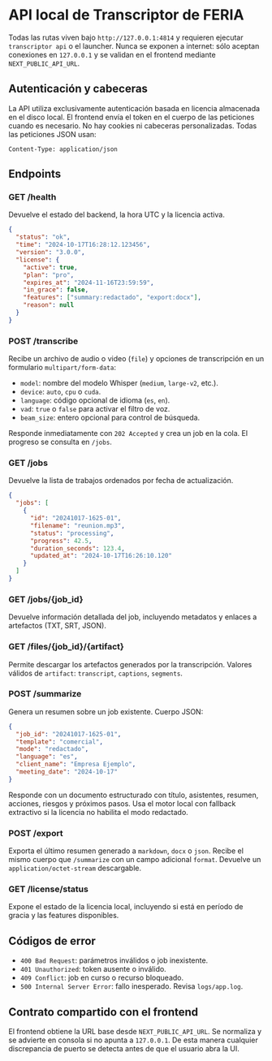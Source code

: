 # API local de Transcriptor de FERIA

Todas las rutas viven bajo `http://127.0.0.1:4814` y requieren ejecutar `transcriptor api` o el launcher.
Nunca se exponen a internet: sólo aceptan conexiones en `127.0.0.1` y se validan en el frontend mediante `NEXT_PUBLIC_API_URL`.

## Autenticación y cabeceras

La API utiliza exclusivamente autenticación basada en licencia almacenada en el disco local. El frontend envía el token en el cuerpo
de las peticiones cuando es necesario. No hay cookies ni cabeceras personalizadas. Todas las peticiones JSON usan:

```
Content-Type: application/json
```

## Endpoints

### GET /health

Devuelve el estado del backend, la hora UTC y la licencia activa.

```json
{
  "status": "ok",
  "time": "2024-10-17T16:28:12.123456",
  "version": "3.0.0",
  "license": {
    "active": true,
    "plan": "pro",
    "expires_at": "2024-11-16T23:59:59",
    "in_grace": false,
    "features": ["summary:redactado", "export:docx"],
    "reason": null
  }
}
```

### POST /transcribe

Recibe un archivo de audio o video (`file`) y opciones de transcripción en un formulario `multipart/form-data`:

- `model`: nombre del modelo Whisper (`medium`, `large-v2`, etc.).
- `device`: `auto`, `cpu` o `cuda`.
- `language`: código opcional de idioma (`es`, `en`).
- `vad`: `true` o `false` para activar el filtro de voz.
- `beam_size`: entero opcional para control de búsqueda.

Responde inmediatamente con `202 Accepted` y crea un job en la cola. El progreso se consulta en `/jobs`.

### GET /jobs

Devuelve la lista de trabajos ordenados por fecha de actualización.

```json
{
  "jobs": [
    {
      "id": "20241017-1625-01",
      "filename": "reunion.mp3",
      "status": "processing",
      "progress": 42.5,
      "duration_seconds": 123.4,
      "updated_at": "2024-10-17T16:26:10.120"
    }
  ]
}
```

### GET /jobs/{job_id}

Devuelve información detallada del job, incluyendo metadatos y enlaces a artefactos (TXT, SRT, JSON).

### GET /files/{job_id}/{artifact}

Permite descargar los artefactos generados por la transcripción.
Valores válidos de `artifact`: `transcript`, `captions`, `segments`.

### POST /summarize

Genera un resumen sobre un job existente. Cuerpo JSON:

```json
{
  "job_id": "20241017-1625-01",
  "template": "comercial",
  "mode": "redactado",
  "language": "es",
  "client_name": "Empresa Ejemplo",
  "meeting_date": "2024-10-17"
}
```

Responde con un documento estructurado con título, asistentes, resumen, acciones, riesgos y próximos pasos. Usa el motor local
con fallback extractivo si la licencia no habilita el modo redactado.

### POST /export

Exporta el último resumen generado a `markdown`, `docx` o `json`. Recibe el mismo cuerpo que `/summarize` con un campo adicional `format`.
Devuelve un `application/octet-stream` descargable.

### GET /license/status

Expone el estado de la licencia local, incluyendo si está en período de gracia y las features disponibles.

## Códigos de error

- `400 Bad Request`: parámetros inválidos o job inexistente.
- `401 Unauthorized`: token ausente o inválido.
- `409 Conflict`: job en curso o recurso bloqueado.
- `500 Internal Server Error`: fallo inesperado. Revisa `logs/app.log`.

## Contrato compartido con el frontend

El frontend obtiene la URL base desde `NEXT_PUBLIC_API_URL`. Se normaliza y se advierte en consola si no apunta a `127.0.0.1`.
De esta manera cualquier discrepancia de puerto se detecta antes de que el usuario abra la UI.
